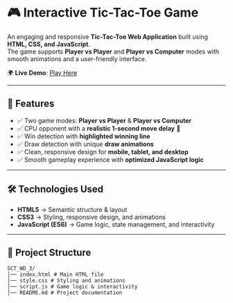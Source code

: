 # 🎮 Interactive Tic-Tac-Toe Game  

An engaging and responsive **Tic-Tac-Toe Web Application** built using **HTML, CSS, and JavaScript**.  
The game supports **Player vs Player** and **Player vs Computer** modes with smooth animations and a user-friendly interface.  

🌍 **Live Demo**: [Play Here](https://sakshi2113.github.io/Skill_WD_3/)  

---

## 📌 Features  

- ✅ Two game modes: **Player vs Player** & **Player vs Computer**  
- ✅ CPU opponent with a **realistic 1-second move delay** 🤖  
- ✅ Win detection with **highlighted winning line**  
- ✅ Draw detection with unique **draw animations**  
- ✅ Clean, responsive design for **mobile, tablet, and desktop**  
- ✅ Smooth gameplay experience with **optimized JavaScript logic**  

---

## 🛠️ Technologies Used  

- **HTML5** → Semantic structure & layout  
- **CSS3** → Styling, responsive design, and animations  
- **JavaScript (ES6)** → Game logic, state management, and interactivity  

---

## 📂 Project Structure  
```
SCT_WD_3/
│── index.html # Main HTML file
│── style.css # Styling and animations
│── script.js # Game logic & interactivity
│── README.md # Project documentation
```


